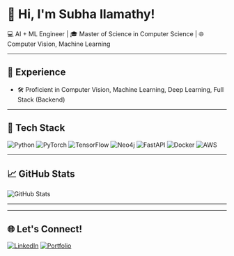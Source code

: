 # 👋 Hi, I'm Subha Ilamathy!

 💻 AI + ML Engineer | 🎓 Master of Science in Computer Science | 🌐 Computer Vision, Machine Learning

---

## 🚀 Experience
- 🛠️ Proficient in Computer Vision, Machine Learning, Deep Learning, Full Stack (Backend)

---

## 🧰 Tech Stack
![Python](https://img.shields.io/badge/-Python-black?style=flat-square&logo=python)
![PyTorch](https://img.shields.io/badge/-PyTorch-black?style=flat-square&logo=pytorch)
![TensorFlow](https://img.shields.io/badge/-TensorFlow-black?style=flat-square&logo=tensorflow)
![Neo4j](https://img.shields.io/badge/-Neo4j-black?style=flat-square&logo=neo4j)
![FastAPI](https://img.shields.io/badge/-FastAPI-black?style=flat-square&logo=fastapi)
![Docker](https://img.shields.io/badge/-Docker-black?style=flat-square&logo=docker)
![AWS](https://img.shields.io/badge/-AWS-black?style=flat-square&logo=amazonaws)

---

## 📈 GitHub Stats
![GitHub Stats](https://github-readme-stats.vercel.app/api?username=subha-ilamathy&show_icons=true&theme=dracula)

---

---

## 🌐 Let's Connect!
[![LinkedIn](https://img.shields.io/badge/-LinkedIn-0A66C2?style=flat-square&logo=linkedin&logoColor=white)](https://www.linkedin.com/in/silamathy/)
[![Portfolio](https://img.shields.io/badge/-Portfolio-black?style=flat-square&logo=github)]([https://github.com/subha-ilamathy](https://grizzled-ocelot-c93.notion.site/Subha-Ilamathy-s-Portfolio-dc371181775945299467f9480a2b019b))

